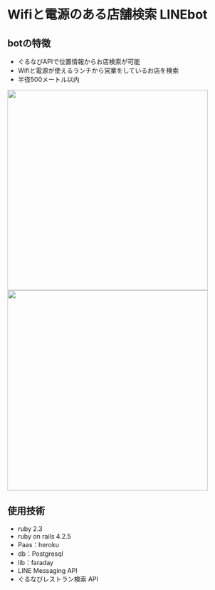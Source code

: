 # Wifiと電源のある店舗検索 LINEbot

## botの特徴
* ぐるなびAPIで位置情報からお店検索が可能
* Wifiと電源が使えるランチから営業をしているお店を検索
* 半径500メートル以内

<img src="https://user-images.githubusercontent.com/26180642/28941497-33677cfe-78d3-11e7-9db9-a012e2f7c96d.jpg" width="450px">
<img src="https://user-images.githubusercontent.com/26180642/28941489-2ed7057e-78d3-11e7-983b-278ae2e92ae8.jpg" width="450px">


## 使用技術
* ruby 2.3
* ruby on rails 4.2.5
* Paas：heroku
* db：Postgresql
* lib：faraday
* LINE Messaging API
* ぐるなびレストラン検索 API

